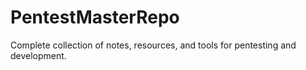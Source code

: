 # PentestMasterRepo
Complete collection of notes, resources, and tools for pentesting and development.  
